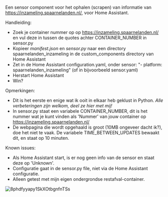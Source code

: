 Een sensor component voor het ophalen (scrapen) van informatie van https://inzameling.spaarnelanden.nl/, voor Home Assistant.

Handleiding:
- Zoek je container nummer op op https://inzameling.spaarnelanden.nl/ en vul deze in tussen de quotes achter CONTAINER_NUMBER in sensor.py
- Kopieer *manifest.json* en *sensor.py* naar een directory spaarnelanden_inzameling in de custom_components directory van Home Assistant
- Zet in de Home Assistant configuration.yaml, onder sensor: "- platform: spaarnelanden_inzameling" (of in bijvoorbeeld sensor.yaml)
- Herstart Home Assistant
- Win?

Opmerkingen:
- Dit is het eerste en enige wat ik ooit in elkaar heb geklust in Python. *Alle verbeteringen zijn welkom, deel ze hier met mij!*
- In sensor.py staat een variabele CONTAINER_NUMBER, dit is het nummer wat je kunt vinden als 'Nummer' van jouw container op https://inzameling.spaarnelanden.nl/
- De webpagina die wordt opgehaald is groot (10MB ongeveer dacht ik?), doe het niet te vaak. De variabele TIME_BETWEEN_UPDATES bewaakt dit, en staat op 10 minuten.

Known issues:
- Als Home Assistant start, is er nog geen info van de sensor en staat deze op 'Unknown'. 
- Configuratie gaat in de sensor.py file, niet via de Home Assistant configuratie.
- Alleen getest met mijn eigen ondergrondse restafval-container.



![8phdfyyapy1SkXOtbgnfnTSs](https://user-images.githubusercontent.com/4752390/139950272-45f3ae5d-b96e-42c9-b5e7-8c2867425412.png)

